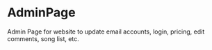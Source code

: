 # AdminPage
Admin Page for website to update email accounts, login, pricing, edit comments, song list, etc. 
